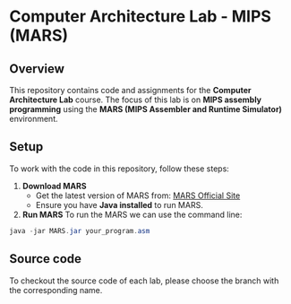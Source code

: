 # Computer Architecture Lab - MIPS (MARS)

## Overview
This repository contains code and assignments for the **Computer Architecture Lab** course. The focus of this lab is on **MIPS assembly programming** using the **MARS (MIPS Assembler and Runtime Simulator)** environment.

## Setup
To work with the code in this repository, follow these steps:

1. **Download MARS**  
   - Get the latest version of MARS from: [MARS Official Site](http://courses.missouristate.edu/KenVollmar/MARS/)
   - Ensure you have **Java installed** to run MARS.
2. **Run MARS**
To run the MARS we can use the command line:
```java
java -jar MARS.jar your_program.asm
```
## Source code
To checkout the source code of each lab, please choose the branch with the corresponding name.
